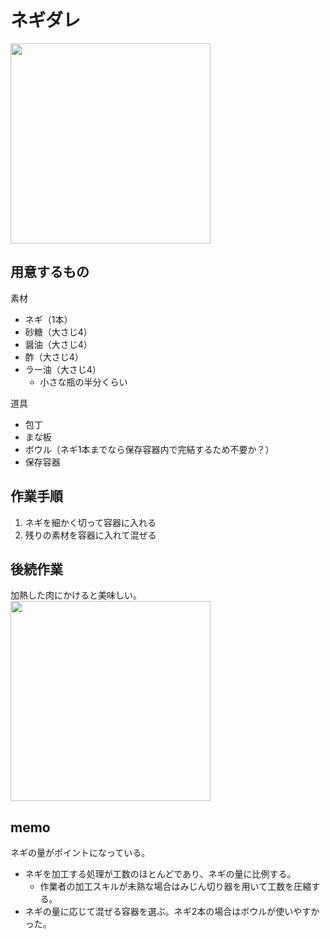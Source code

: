 # ネギダレ
<img src="https://user-images.githubusercontent.com/2450046/213841596-51740ca8-b440-4acd-8d5c-17df42bba6c7.jpeg" width="320px">

## 用意するもの
素材
- ネギ（1本）
- 砂糖（大さじ4）
- 醤油（大さじ4）
- 酢（大さじ4）
- ラー油（大さじ4）
  - 小さな瓶の半分くらい

道具
- 包丁
- まな板
- ボウル（ネギ1本までなら保存容器内で完結するため不要か？）
- 保存容器

## 作業手順
1. ネギを細かく切って容器に入れる
2. 残りの素材を容器に入れて混ぜる

## 後続作業
加熱した肉にかけると美味しい。  
<img src="https://user-images.githubusercontent.com/2450046/213841822-86ebab14-0f44-4a79-8b36-7532b467d6e4.png" width="320px">

## memo
ネギの量がポイントになっている。
- ネギを加工する処理が工数のほとんどであり、ネギの量に比例する。
  - 作業者の加工スキルが未熟な場合はみじん切り器を用いて工数を圧縮する。
- ネギの量に応じて混ぜる容器を選ぶ。ネギ2本の場合はボウルが使いやすかった。

